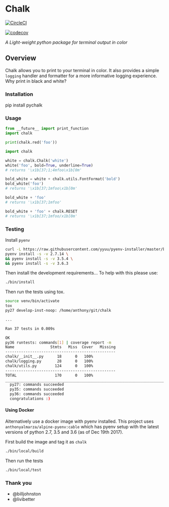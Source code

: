 # Chalk

[![CircleCI](https://circleci.com/gh/anthonyalmarza/chalk.svg?style=svg)](https://circleci.com/gh/anthonyalmarza/chalk)

[![codecov](https://codecov.io/gh/anthonyalmarza/chalk/branch/master/graph/badge.svg)](https://codecov.io/gh/anthonyalmarza/chalk)

*A Light-weight python package for terminal output in color*

## Overview

Chalk allows you to print to your terminal in color. It also provides a simple
`logging` handler and formatter for a more informative logging experience.
Why print in black and white?

### Installation

  pip install pychalk

### Usage

```python
from __future__ import print_function
import chalk

print(chalk.red('foo'))
```

```python
import chalk

white = chalk.Chalk('white')
white('foo', bold=True, underline=True)
# returns '\x1b[37;1;4mfoo\x1b[0m'

bold_white = white + chalk.utils.FontFormat('bold')
bold_white('foo')
# returns '\x1b[37;1mfoo\x1b[0m'

bold_white + 'foo'
# returns '\x1b[37;1mfoo'

bold_white + 'foo' + chalk.RESET
# returns '\x1b[37;1mfoo/x1b[0m'
```

### Testing

Install `pyenv`

```bash
curl -L https://raw.githubusercontent.com/yyuu/pyenv-installer/master/bin/pyenv-installer | bash
pyenv install -s -v 2.7.14 \
&& pyenv install -s -v 3.5.4 \
&& pyenv install -s -v 3.6.3
```

Then install the development requirements... To help with this please use:

```bash
./bin/install
```

Then run the tests using tox.

```bash
source venv/bin/activate
tox
py27 develop-inst-noop: /home/anthony/git/chalk

...

Ran 37 tests in 0.009s

OK
py36 runtests: commands[1] | coverage report -m
Name                Stmts   Miss  Cover   Missing
-------------------------------------------------
chalk/__init__.py      18      0   100%
chalk/logging.py       28      0   100%
chalk/utils.py        124      0   100%
-------------------------------------------------
TOTAL                 170      0   100%
_________________________________________________________________________________________ summary _________________________________________________________________________________________
  py27: commands succeeded
  py35: commands succeeded
  py36: commands succeeded
  congratulations :)
```

#### Using Docker

Alternatively use a docker image with pyenv installed. This project uses
`anthonyalmarza/alpine-pyenv:cable` which has pyenv setup with the latest
versions of python 2.7, 3.5 and 3.6 (as of Dec 19th 2017).

First build the image and tag it as `chalk`

```bash
./bin/local/build
```

Then run the tests

```bash
./bin/local/test
```

### Thank you

* @billjohnston
* @livibetter
